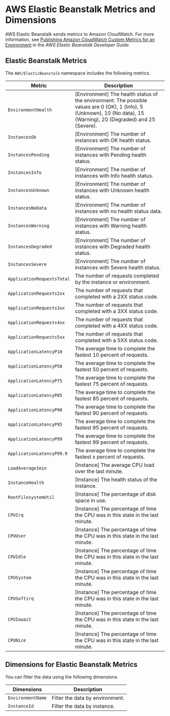 # AWS Elastic Beanstalk Metrics and Dimensions<a name="aeb-metricscollected"></a>

AWS Elastic Beanstalk sends metrics to Amazon CloudWatch\. For more information, see [Publishing Amazon CloudWatch Custom Metrics for an Environment](http://docs.aws.amazon.com/elasticbeanstalk/latest/dg/health-enhanced-cloudwatch.html) in the *AWS Elastic Beanstalk Developer Guide*\.

## Elastic Beanstalk Metrics<a name="beanstalk-metrics"></a>

The `AWS/ElasticBeanstalk` namespace includes the following metrics\.


| Metric | Description | 
| --- | --- | 
| `EnvironmentHealth` |  \[Environment\] The health status of the environment\. The possible values are 0 \(OK\), 1 \(Info\), 5 \(Unknown\), 10 \(No data\), 15 \(Warning\), 20 \(Degraded\) and 25 \(Severe\)\.  | 
| `InstancesOk` | \[Environment\] The number of instances with OK health status\. | 
| `InstancesPending` | \[Environment\] The number of instances with Pending health status\. | 
| `InstancesInfo` | \[Environment\] The number of instances with Info health status\. | 
| `InstancesUnknown` | \[Environment\] The number of instances with Unknown health status\. | 
| `InstancesNoData` | \[Environment\] The number of instances with no health status data\. | 
| `InstancesWarning` | \[Environment\] The number of instances with Warning health status\. | 
| `InstancesDegraded` | \[Environment\] The number of instances with Degraded health status\. | 
| `InstancesSevere` | \[Environment\] The number of instances with Severe health status\. | 
| `ApplicationRequestsTotal` | The number of requests completed by the instance or environment\. | 
| `ApplicationRequests2xx` | The number of requests that completed with a 2XX status code\. | 
| `ApplicationRequests3xx` | The number of requests that completed with a 3XX status code\. | 
| `ApplicationRequests4xx` | The number of requests that completed with a 4XX status code\. | 
| `ApplicationRequests5xx` | The number of requests that completed with a 5XX status code\. | 
| `ApplicationLatencyP10` | The average time to complete the fastest 10 percent of requests\. | 
| `ApplicationLatencyP50` | The average time to complete the fastest 50 percent of requests\. | 
| `ApplicationLatencyP75` | The average time to complete the fastest 75 percent of requests\. | 
| `ApplicationLatencyP85` | The average time to complete the fastest 85 percent of requests\. | 
| `ApplicationLatencyP90` | The average time to complete the fastest 90 percent of requests\. | 
| `ApplicationLatencyP95` | The average time to complete the fastest 95 percent of requests\. | 
| `ApplicationLatencyP99` | The average time to complete the fastest 99 percent of requests\. | 
| `ApplicationLatencyP99.9` | The average time to complete the fastest x percent of requests\. | 
| `LoadAverage1min` | \[Instance\] The average CPU load over the last minute\. | 
| `InstanceHealth` | \[Instance\] The health status of the instance\. | 
| `RootFilesystemUtil` | \[Instance\] The percentage of disk space in use\. | 
| `CPUIrq` | \[Instance\] The percentage of time the CPU was in this state in the last minute\. | 
| `CPUUser` | \[Instance\] The percentage of time the CPU was in this state in the last minute\. | 
| `CPUIdle` | \[Instance\] The percentage of time the CPU was in this state in the last minute\. | 
| `CPUSystem` | \[Instance\] The percentage of time the CPU was in this state in the last minute\. | 
| `CPUSoftirq` | \[Instance\] The percentage of time the CPU was in this state in the last minute\. | 
| `CPUIowait` | \[Instance\] The percentage of time the CPU was in this state in the last minute\. | 
| `CPUNice` | \[Instance\] The percentage of time the CPU was in this state in the last minute\. | 

## Dimensions for Elastic Beanstalk Metrics<a name="beanstalk-metric-dimensions"></a>

You can filter the data using the following dimensions\.


| Dimensions | Description | 
| --- | --- | 
| `EnvironmentName` |  Filter the data by environment\.  | 
| `InstanceId` |  Filter the data by instance\.  | 